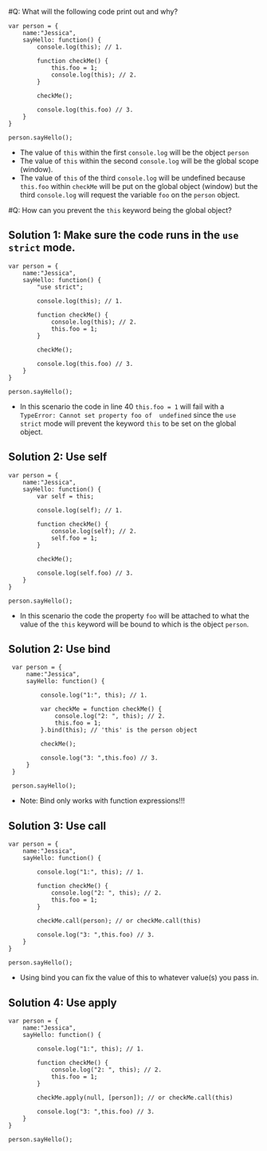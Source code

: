 #Q: What will the following code print out and why?

```
var person = {
    name:"Jessica",
    sayHello: function() {
        console.log(this); // 1.
        
        function checkMe() {
            this.foo = 1; 
            console.log(this); // 2. 
        }
        
        checkMe();
        
        console.log(this.foo) // 3.
    }
}

person.sayHello();
```
* The value of `this` within the first `console.log` will be the object `person`
* The value of `this` within the second `console.log` will be the global scope (window).
* The value of `this` of the third `console.log` will be undefined because `this.foo` within `checkMe` will be put on the
 global object (window) but the third `console.log` will request the variable `foo` on the `person` object.
 
#Q: How can you prevent the `this` keyword being the global object?

## Solution 1: Make sure the code runs in the `use strict` mode.
```
var person = {
    name:"Jessica",
    sayHello: function() {
        "use strict";
        
        console.log(this); // 1.
        
        function checkMe() {
            console.log(this); // 2. 
            this.foo = 1; 
        }
        
        checkMe();
        
        console.log(this.foo) // 3.
    }
}

person.sayHello();  
```
* In this scenario the code in line 40 `this.foo = 1` will fail with a `TypeError: Cannot set property foo of 
undefined` since the `use strict` mode will prevent the keyword `this` to be set on the global object.

## Solution 2: Use self
```
var person = {
    name:"Jessica",
    sayHello: function() {
        var self = this;
        
        console.log(self); // 1.
        
        function checkMe() {
            console.log(self); // 2. 
            self.foo = 1; 
        }
        
        checkMe();
        
        console.log(self.foo) // 3.
    }
}

person.sayHello();
```
* In this scenario the code the property `foo` will be attached to what the value of the `this` keyword will be bound
 to which is the object `person`.  
 
## Solution 2: Use bind
```
 var person = {
     name:"Jessica",
     sayHello: function() {
         
         console.log("1:", this); // 1.
         
         var checkMe = function checkMe() {
             console.log("2: ", this); // 2. 
             this.foo = 1; 
         }.bind(this); // 'this' is the person object
         
         checkMe();
         
         console.log("3: ",this.foo) // 3.
     }
 }
 
 person.sayHello();
```
* Note: Bind only works with function expressions!!!
 
 ## Solution 3: Use call
 ```
 var person = {
     name:"Jessica",
     sayHello: function() {
         
         console.log("1:", this); // 1.
         
         function checkMe() {
             console.log("2: ", this); // 2. 
             this.foo = 1; 
         }
         
         checkMe.call(person); // or checkMe.call(this)
         
         console.log("3: ",this.foo) // 3.
     }
 }
 
 person.sayHello();
 ``` 
 
 * Using bind you can fix the value of this to whatever value(s) you pass in.
 
 ## Solution 4: Use apply
 ```
 var person = {
     name:"Jessica",
     sayHello: function() {
         
         console.log("1:", this); // 1.
         
         function checkMe() {
             console.log("2: ", this); // 2. 
             this.foo = 1; 
         }
         
         checkMe.apply(null, [person]); // or checkMe.call(this)
         
         console.log("3: ",this.foo) // 3.
     }
 }
 
 person.sayHello();
 ```